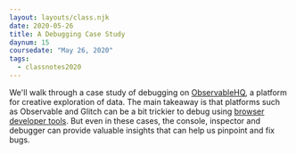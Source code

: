 ```yaml
---
layout: layouts/class.njk
date: 2020-05-26
title: A Debugging Case Study
daynum: 15
coursedate: "May 26, 2020"
tags:
  - classnotes2020
---
```


We'll walk through a case study of debugging on [ObservableHQ](https://observablehq.com), a platform for creative exploration of data. The main takeaway is that platforms such as Observable and Glitch can be a bit trickier to debug using [browser developer tools](https://developer.mozilla.org/en-US/docs/Tools). But even in these cases, the console, inspector and debugger can provide valuable insights that can help us pinpoint and fix bugs.

